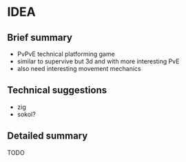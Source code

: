 # IDEA

## Brief summary

- PvPvE technical platforming game
- similar to supervive but 3d and with more interesting PvE
- also need interesting movement mechanics

## Technical suggestions

- zig
- sokol?

## Detailed summary

TODO
